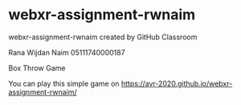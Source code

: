 # webxr-assignment-rwnaim
webxr-assignment-rwnaim created by GitHub Classroom

Rana Wijdan Naim
05111740000187

Box Throw Game

You can play this simple game on https://avr-2020.github.io/webxr-assignment-rwnaim/
